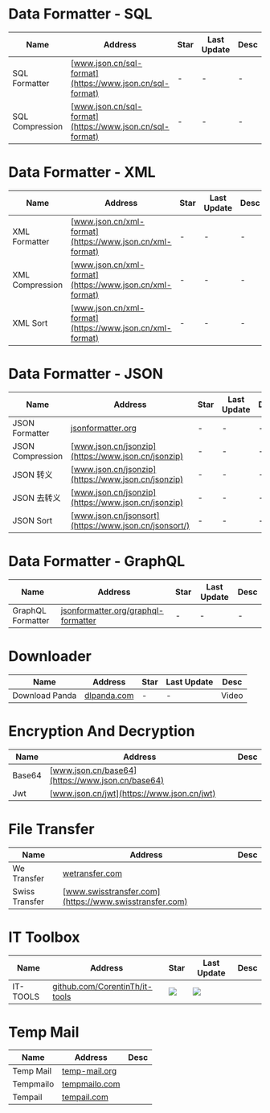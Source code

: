 
# Data Formatter - SQL
Name| Address | Star| Last Update| Desc
-|-|-|-|-|
SQL Formatter|[www.json.cn/sql-format](https://www.json.cn/sql-format)|-|-|-
SQL Compression|[www.json.cn/sql-format](https://www.json.cn/sql-format)|-|-|-

# Data Formatter - XML
Name| Address | Star| Last Update| Desc
-|-|-|-|-|
XML Formatter|[www.json.cn/xml-format](https://www.json.cn/xml-format)|-|-|-
XML Compression|[www.json.cn/xml-format](https://www.json.cn/xml-format)|-|-|-
XML Sort|[www.json.cn/xml-format](https://www.json.cn/xml-format)|-|-|-

# Data Formatter - JSON
Name| Address | Star| Last Update| Desc
-|-|-|-|-|
JSON Formatter|[jsonformatter.org](https://jsonformatter.org/)|-|-|-
JSON Compression|[www.json.cn/jsonzip](https://www.json.cn/jsonzip)|-|-|-
JSON 转义|[www.json.cn/jsonzip](https://www.json.cn/jsonzip)|-|-|-
JSON 去转义|[www.json.cn/jsonzip](https://www.json.cn/jsonzip)|-|-|-
JSON Sort|[www.json.cn/jsonsort](https://www.json.cn/jsonsort/)|-|-|-

# Data Formatter - GraphQL
Name| Address | Star| Last Update| Desc
-|-|-|-|-|
GraphQL Formatter|[jsonformatter.org/graphql-formatter](https://jsonformatter.org/graphql-formatter)|-|-|-


# Downloader
Name| Address | Star| Last Update| Desc
-|-|-|-|-|
Download Panda|[dlpanda.com](https://dlpanda.com)|-|-| Video

# Encryption And Decryption
Name| Address | Desc
-|-|-|
Base64|[www.json.cn/base64](https://www.json.cn/base64)|
Jwt|[www.json.cn/jwt](https://www.json.cn/jwt)|


# File Transfer
Name| Address | Desc
-|-|-|
We Transfer|[wetransfer.com](https://wetransfer.com)|
Swiss Transfer|[www.swisstransfer.com](https://www.swisstransfer.com)|

# IT Toolbox
Name| Address | Star| Last Update| Desc
-|-|-|-|-|
IT-TOOLS|[github.com/CorentinTh/it-tools](https://github.com/CorentinTh/it-tools)|<img src="https://img.shields.io/github/stars/CorentinTh/it-tools?style=for-the-badge" />|<img src="https://img.shields.io/github/last-commit/CorentinTh/it-tools?style=for-the-badge" />|

# Temp Mail
Name| Address | Desc
-|-|-|
Temp Mail|[temp-mail.org](https://temp-mail.org)|
Tempmailo|[tempmailo.com](https://tempmailo.com)|
Tempail|[tempail.com](https://tempail.com)|
